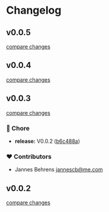# Changelog
## v0.0.5

[compare changes](https://github.com/aw-studio/nuxt-laravel-model-index/compare/v0.0.4...v0.0.5)

## v0.0.4

[compare changes](https://github.com/aw-studio/nuxt-laravel-model-index/compare/v0.0.3...v0.0.4)

## v0.0.3

[compare changes](https://github.com/aw-studio/nuxt-laravel-model-index/compare/v0.0.1...v0.0.3)

### 🏡 Chore

- **release:** V0.0.2 ([b6c488a](https://github.com/aw-studio/nuxt-laravel-model-index/commit/b6c488a))

### ❤️ Contributors

- Jannes Behrens <jannescb@me.com>

## v0.0.2

[compare changes](https://github.com/aw-studio/nuxt-laravel-model-index/compare/v0.0.1...v0.0.2)

